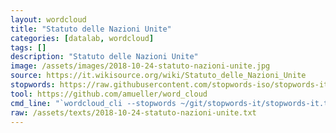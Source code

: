 ```yaml
---
layout: wordcloud
title: "Statuto delle Nazioni Unite"
categories: [datalab, wordcloud]
tags: []
description: "Statuto delle Nazioni Unite"
image: /assets/images/2018-10-24-statuto-nazioni-unite.jpg
source: https://it.wikisource.org/wiki/Statuto_delle_Nazioni_Unite
stopwords: https://raw.githubusercontent.com/stopwords-iso/stopwords-it/master/stopwords-it.txt
tool: https://github.com/amueller/word_cloud
cmd_line: "`wordcloud_cli --stopwords ~/git/stopwords-it/stopwords-it.txt --imagefile 2018-10-24-statuto-nazioni-unite.jpg --background black --width 1080 --height 1350 < 2018-10-24-statuto-nazioni-unite.txt`"
raw: /assets/texts/2018-10-24-statuto-nazioni-unite.txt
---
```

